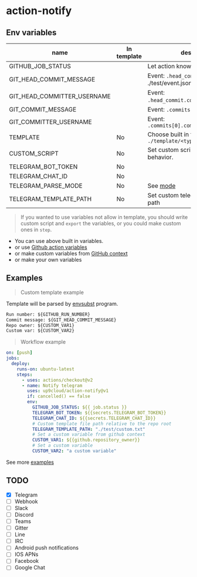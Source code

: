# action-notify

## Env variables

| name                        | In template | description                                                       |
| --------------------------- | ----------- | ----------------------------------------------------------------- |
| GITHUB_JOB_STATUS           |             | Let action knows job status.                                      |
| GIT_HEAD_COMMIT_MESSAGE     |             | Event: `.head_commit.message` (See ./test/event.json)             |
| GIT_HEAD_COMMITTER_USERNAME |             | Event: `.head_commit.committer.username`.                         |
| GIT_COMMIT_MESSAGE          |             | Event: `.commits[0].message`                                      |
| GIT_COMMITTER_USERNAME      |             | Event: `.commits[0].committer.username`                           |
| TEMPLATE                    | No          | Choose built in template, see `./template/<type>/${TEMPLATE}.txt` |
| CUSTOM_SCRIPT               | No          | Set custom script, not run default behavior.                      |
| TELEGRAM_BOT_TOKEN          | No          |                                                                   |
| TELEGRAM_CHAT_ID            | No          |                                                                   |
| TELEGRAM_PARSE_MODE         | No          | See [mode](https://core.telegram.org/bots/api#formatting-options) |
| TELEGRAM_TEMPLATE_PATH      | No          | Set custom telegram template file path                            |

> If you wanted to use variables not allow in template, you should write custom script and `export` the variables, or you could make custom ones in `step`.

- You can use above built in variables.
- or use [Github action variables](https://docs.github.com/en/actions/configuring-and-managing-workflows/using-environment-variables#default-environment-variables)
- or make custom variables from [GitHub context](https://docs.github.com/en/actions/reference/context-and-expression-syntax-for-github-actions#contexts)
- or make your own variables

## Examples

> Custom template example

Template will be parsed by [envsubst](https://www.gnu.org/software/gettext/manual/html_node/envsubst-Invocation.html) program.

```txt
Run number: ${GITHUB_RUN_NUMBER}
Commit message: ${GIT_HEAD_COMMIT_MESSAGE}
Repo owner: ${CUSTOM_VAR1}
Custom var: ${CUSTOM_VAR2}
```

> Workflow example

```yml
on: [push]
jobs:
  deploy:
    runs-on: ubuntu-latest
    steps:
      - uses: actions/checkout@v2
      - name: Notify telegram
        uses: up9cloud/action-notify@v1
        if: cancelled() == false
        env:
          GITHUB_JOB_STATUS: ${{ job.status }}
          TELEGRAM_BOT_TOKEN: ${{secrets.TELEGRAM_BOT_TOKEN}}
          TELEGRAM_CHAT_ID: ${{secrets.TELEGRAM_CHAT_ID}}
          # Custom template file path relative to the repo root
          TELEGRAM_TEMPLATE_PATH: "./test/custom.txt"
          # Set a custom variable from github context
          CUSTOM_VAR1: ${{github.repository_owner}}
          # Set a custom variable
          CUSTOM_VAR2: "a custom variable"
```

See more [examples](https://github.com/up9cloud/action-notify/blob/master/.github/workflows/main.yml)

## TODO

- [x] Telegram
- [ ] Webhook
- [ ] Slack
- [ ] Discord
- [ ] Teams
- [ ] Gitter
- [ ] Line
- [ ] IRC
- [ ] Android push notifications
- [ ] IOS APNs
- [ ] Facebook
- [ ] Google Chat
